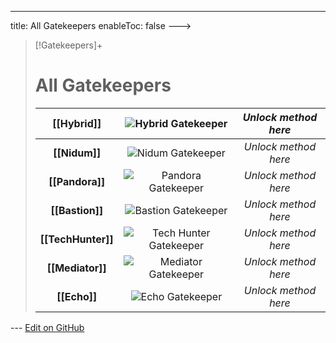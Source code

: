 ---
title: All Gatekeepers
enableToc: false
--->
> [!Gatekeepers]+
> # All Gatekeepers
> | **[[Hybrid]]** | ![Hybrid Gatekeeper](Hybrid_Portrait.png) | *Unlock method here* |
> |:---:|:---:|:---:|
> | **[[Nidum]]** | ![Nidum Gatekeeper](Nidum_Portrait.png) | *Unlock method here* |
> | **[[Pandora]]** | ![Pandora Gatekeeper](Pandora_Portrait.png) | *Unlock method here* |
> | **[[Bastion]]** | ![Bastion Gatekeeper](Bastion_Portrait.png) | *Unlock method here* |
> | **[[TechHunter]]** | ![Tech Hunter Gatekeeper](TechHunter_Portrait.png) | *Unlock method here* |
> | **[[Mediator]]** | ![Mediator Gatekeeper](Mediator_Portrait.png) | *Unlock method here* |
> | **[[Echo]]** | ![Echo Gatekeeper](Echo_Portrait.png) | *Unlock method here* |

<!-- Make sure that the github edit button link is correct. This just means adding the parent and filename after the content folder in the URL -->
--- [Edit on GitHub](https://github.com/Mondrethos/gatekeeperwiki/edit/main/content/Gatekeepers/allgatekeepers.md)
